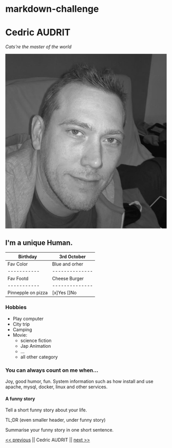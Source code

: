 # markdown-challenge



# Cedric AUDRIT

*Cats're the master of the world*

![](me-badf_bw.png)


## I'm a unique Human.



| Birthday | 3rd October |
|-----------|--------------|
| Fav Color | Blue and orher |
|-----------|--------------|
| Fav Footd | Cheese Burger |
|-----------|--------------|
| Pinnepple on pizza | [x]Yes []No |


### Hobbies

* Play computer
* City trip
* Camping
* Movie:
    - science fiction
    - Jap Animation
    - ...
    - all other category

### You can always count on me when...

Joy, good humor, fun. System information such as how install and use apache, mysql, docker, linux and other services.

#### A funny story

Tell a short funny story about your life.

TL;DR (even smaller header, under funny story)

Summarise your funny story in one short sentence.


[<< previous](https://github.com/iCarolinei/markdown-challenge/) || Cedric AUDRIT || [next >>](https://github.com/Freecey/markdown-challenge/)  
